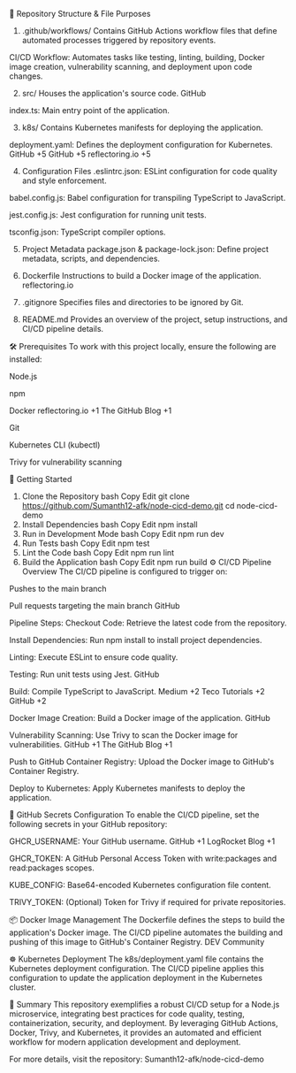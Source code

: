 📁 Repository Structure & File Purposes
1. .github/workflows/
Contains GitHub Actions workflow files that define automated processes triggered by repository events.

CI/CD Workflow: Automates tasks like testing, linting, building, Docker image creation, vulnerability scanning, and deployment upon code changes.

2. src/
Houses the application's source code.
GitHub

index.ts: Main entry point of the application.

3. k8s/
Contains Kubernetes manifests for deploying the application.

deployment.yaml: Defines the deployment configuration for Kubernetes.
GitHub
+5
GitHub
+5
reflectoring.io
+5

4. Configuration Files
.eslintrc.json: ESLint configuration for code quality and style enforcement.

babel.config.js: Babel configuration for transpiling TypeScript to JavaScript.

jest.config.js: Jest configuration for running unit tests.

tsconfig.json: TypeScript compiler options.

5. Project Metadata
package.json & package-lock.json: Define project metadata, scripts, and dependencies.

6. Dockerfile
Instructions to build a Docker image of the application.
reflectoring.io

7. .gitignore
Specifies files and directories to be ignored by Git.

8. README.md
Provides an overview of the project, setup instructions, and CI/CD pipeline details.

🛠️ Prerequisites
To work with this project locally, ensure the following are installed:

Node.js

npm

Docker
reflectoring.io
+1
The GitHub Blog
+1

Git

Kubernetes CLI (kubectl)

Trivy for vulnerability scanning

🚀 Getting Started
1. Clone the Repository
bash
Copy
Edit
git clone https://github.com/Sumanth12-afk/node-cicd-demo.git
cd node-cicd-demo
2. Install Dependencies
bash
Copy
Edit
npm install
3. Run in Development Mode
bash
Copy
Edit
npm run dev
4. Run Tests
bash
Copy
Edit
npm test
5. Lint the Code
bash
Copy
Edit
npm run lint
6. Build the Application
bash
Copy
Edit
npm run build
⚙️ CI/CD Pipeline Overview
The CI/CD pipeline is configured to trigger on:

Pushes to the main branch

Pull requests targeting the main branch
GitHub

Pipeline Steps:
Checkout Code: Retrieve the latest code from the repository.

Install Dependencies: Run npm install to install project dependencies.

Linting: Execute ESLint to ensure code quality.

Testing: Run unit tests using Jest.
GitHub

Build: Compile TypeScript to JavaScript.
Medium
+2
Teco Tutorials
+2
GitHub
+2

Docker Image Creation: Build a Docker image of the application.
GitHub

Vulnerability Scanning: Use Trivy to scan the Docker image for vulnerabilities.
GitHub
+1
The GitHub Blog
+1

Push to GitHub Container Registry: Upload the Docker image to GitHub's Container Registry.

Deploy to Kubernetes: Apply Kubernetes manifests to deploy the application.

🔐 GitHub Secrets Configuration
To enable the CI/CD pipeline, set the following secrets in your GitHub repository:

GHCR_USERNAME: Your GitHub username.
GitHub
+1
LogRocket Blog
+1

GHCR_TOKEN: A GitHub Personal Access Token with write:packages and read:packages scopes.

KUBE_CONFIG: Base64-encoded Kubernetes configuration file content.

TRIVY_TOKEN: (Optional) Token for Trivy if required for private repositories.

📦 Docker Image Management
The Dockerfile defines the steps to build the application's Docker image. The CI/CD pipeline automates the building and pushing of this image to GitHub's Container Registry.
DEV Community

☸️ Kubernetes Deployment
The k8s/deployment.yaml file contains the Kubernetes deployment configuration. The CI/CD pipeline applies this configuration to update the application deployment in the Kubernetes cluster.

📄 Summary
This repository exemplifies a robust CI/CD setup for a Node.js microservice, integrating best practices for code quality, testing, containerization, security, and deployment. By leveraging GitHub Actions, Docker, Trivy, and Kubernetes, it provides an automated and efficient workflow for modern application development and deployment.

For more details, visit the repository: Sumanth12-afk/node-cicd-demo
